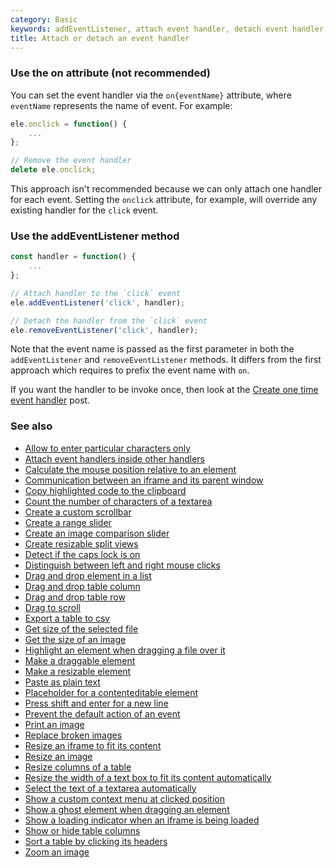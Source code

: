 ```yaml
---
category: Basic
keywords: addEventListener, attach event handler, detach event handler, removeEventListener
title: Attach or detach an event handler
---
```


### Use the on attribute (not recommended)

You can set the event handler via the `on{eventName}` attribute, where `eventName` represents the name of event.
For example:

```js
ele.onclick = function() {
    ...
};

// Remove the event handler
delete ele.onclick;
```

This approach isn't recommended because we can only attach one handler for each event. Setting the `onclick` attribute, for example, will override any existing handler for the `click` event.

### Use the addEventListener method

```js
const handler = function() {
    ...
};

// Attach handler to the `click` event
ele.addEventListener('click', handler);

// Detach the handler from the `click` event
ele.removeEventListener('click', handler);
```

Note that the event name is passed as the first parameter in both the `addEventListener` and `removeEventListener` methods.
It differs from the first approach which requires to prefix the event name with `on`.

If you want the handler to be invoke once, then look at the [Create one time event handler](/create-one-time-event-handler) post.

### See also

-   [Allow to enter particular characters only](/allow-to-enter-particular-characters-only)
-   [Attach event handlers inside other handlers](/attach-event-handlers-inside-other-handlers)
-   [Calculate the mouse position relative to an element](/calculate-the-mouse-position-relative-to-an-element)
-   [Communication between an iframe and its parent window](/communication-between-an-iframe-and-its-parent-window)
-   [Copy highlighted code to the clipboard](/copy-highlighted-code-to-the-clipboard)
-   [Count the number of characters of a textarea](/count-the-number-of-characters-of-a-textarea)
-   [Create a custom scrollbar](/create-a-custom-scrollbar)
-   [Create a range slider](/create-a-range-slider)
-   [Create an image comparison slider](/create-an-image-comparison-slider)
-   [Create resizable split views](/create-resizable-split-views)
-   [Detect if the caps lock is on](/detect-if-the-caps-lock-is-on)
-   [Distinguish between left and right mouse clicks](/distinguish-between-left-and-right-mouse-clicks)
-   [Drag and drop element in a list](/drag-and-drop-element-in-a-list)
-   [Drag and drop table column](/drag-and-drop-table-column)
-   [Drag and drop table row](/drag-and-drop-table-row)
-   [Drag to scroll](/drag-to-scroll)
-   [Export a table to csv](/export-a-table-to-csv)
-   [Get size of the selected file](/get-size-of-the-selected-file)
-   [Get the size of an image](/get-the-size-of-an-image)
-   [Highlight an element when dragging a file over it](/highlight-an-element-when-dragging-a-file-over-it)
-   [Make a draggable element](/make-a-draggable-element)
-   [Make a resizable element](/make-a-resizable-element)
-   [Paste as plain text](/paste-as-plain-text)
-   [Placeholder for a contenteditable element](/placeholder-for-a-contenteditable-element)
-   [Press shift and enter for a new line](/press-shift-and-enter-for-a-new-line)
-   [Prevent the default action of an event](/prevent-the-default-action-of-an-event)
-   [Print an image](/print-an-image)
-   [Replace broken images](/replace-broken-images)
-   [Resize an iframe to fit its content](/resize-an-iframe-to-fit-its-content)
-   [Resize an image](/resize-an-image)
-   [Resize columns of a table](/resize-columns-of-a-table)
-   [Resize the width of a text box to fit its content automatically](/resize-the-width-of-a-text-box-to-fit-its-content-automatically)
-   [Select the text of a textarea automatically](/select-the-text-of-a-textarea-automatically)
-   [Show a custom context menu at clicked position](/show-a-custom-context-menu-at-clicked-position)
-   [Show a ghost element when dragging an element](/show-a-ghost-element-when-dragging-an-element)
-   [Show a loading indicator when an iframe is being loaded](/show-a-loading-indicator-when-an-iframe-is-being-loaded)
-   [Show or hide table columns](/show-or-hide-table-columns)
-   [Sort a table by clicking its headers](/sort-a-table-by-clicking-its-headers)
-   [Zoom an image](/zoom-an-image)

